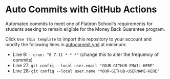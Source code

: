 # Auto Commits with GitHub Actions

Automated commits to meet one of Flatiron School's requirements for students seeking to remain eligible for the Money Back Guarantee program.

Click `Use this template` to import this repository to your account and modify the following lines in [autocommit.yml](./.github/workflows/autocommit.yml) at minimum:

- Line 9: `- cron: "0 7-11 * * *"` (change this to alter the frequency of commits)
- Line 27: `git config --local user.email "YOUR-GITHUB-EMAIL-HERE"`
- Line 28: `git config --local user.name "YOUR-GITHUB-USERNAME-HERE"`